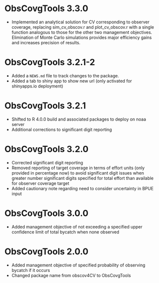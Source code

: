 # ObsCovgTools 3.3.0

* Implemented an analytical solution for CV corresponding to observer coverage, replacing sim_cv_obscov.r and plot_cv_obscov.r with a single function analogous to those for the other two management objectives. Elimination of Monte Carlo simulations provides major efficiency gains and increases precision of results. 


# ObsCovgTools 3.2.1-2

* Added a `NEWS.md` file to track changes to the package.
* Added a tab to shiny app to show new url (only activated for shinyapps.io deployment)


# ObsCovgTools 3.2.1

* Shifted to R 4.0.0 build and associated packages to deploy on noaa server
* Additional corrections to significant digit reporting 


# ObsCovgTools 3.2.0

* Corrected significant digit reporting 
* Removed reporting of target coverage in terms of effort units (only provided in percentage now) to avoid significant digit issues when greater number significant digits specified for total effort than available for observer coverage target
* Added cautionary note regarding need to consider uncertainty in BPUE input


# ObsCovgTools 3.0.0

* Added management objective of not exceeding a specified upper confidence limit of total bycatch  when none observed



# ObsCovgTools 2.0.0

* Added management objective of specified probability of observing bycatch if it occurs 
* Changed package name from obscov4CV to ObsCovgTools

